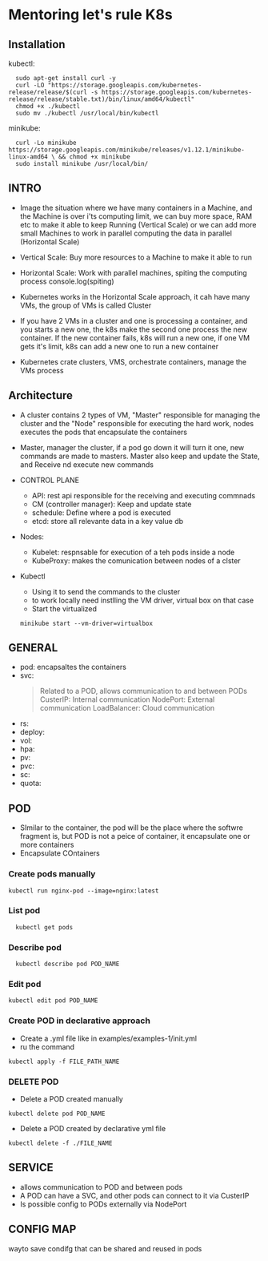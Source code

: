 # Mentoring let's rule K8s

## Installation

kubectl:

```
  sudo apt-get install curl -y
  curl -LO "https://storage.googleapis.com/kubernetes-release/release/$(curl -s https://storage.googleapis.com/kubernetes-release/release/stable.txt)/bin/linux/amd64/kubectl"
  chmod +x ./kubectl
  sudo mv ./kubectl /usr/local/bin/kubectl
```

minikube:

```
  curl -Lo minikube https://storage.googleapis.com/minikube/releases/v1.12.1/minikube-linux-amd64 \ && chmod +x minikube
  sudo install minikube /usr/local/bin/
```

## INTRO

- Image the situation where we have many containers in a Machine, and the Machine is over i'ts computing limit, we can buy more space, RAM etc to make it able to keep Running (Vertical Scale) or we can add more small Machines to work in parallel computing the data in parallel (Horizontal Scale)

- Vertical Scale: Buy more resources to a Machine to make it able to run

- Horizontal Scale: Work with parallel machines, spiting the computing process
  console.log(spiting)

- Kubernetes works in the Horizontal Scale approach, it cah have many VMs, the group of VMs is called Cluster
- If you have 2 VMs in a cluster and one is processing a container, and you starts a new one, the k8s make the second one process the new container. If the new container fails, k8s will run a new one, if one VM gets it's limit, k8s can add a new one to run a new container

- Kubernetes crate clusters, VMS, orchestrate containers, manage the VMs process

## Architecture

- A cluster contains 2 types of VM, "Master" responsible for managing the cluster and the "Node" responsible for executing the hard work, nodes executes the pods that encapsulate the containers

- Master, manager the cluster, if a pod go down it will turn it one, new commands are made to masters. Master also keep and update the State, and Receive nd execute new commands

- CONTROL PLANE

  - API: rest api responsible for the receiving and executing commnads
  - CM (controller manager): Keep and update state
  - schedule: Define where a pod is executed
  - etcd: store all relevante data in a key value db

- Nodes:

  - Kubelet: respnsable for execution of a teh pods inside a node
  - KubeProxy: makes the comunication between nodes of a clster

- Kubectl
  - Using it to send the commands to the cluster
  - to work locally need instlling the VM driver, virtual box on that case
  - Start the virtualized
  ```
  minikube start --vm-driver=virtualbox
  ```

## GENERAL
- pod: encapsaltes the containers
- svc: 
  > Related to a POD, allows communication to and between PODs
  > CusterIP: Internal communication
  > NodePort: External communication
  > LoadBalancer: Cloud communication
- rs:
- deploy:
- vol:
- hpa:
- pv:
- pvc:
- sc:
- quota:

## POD

- SImilar to the container, the pod will be the place where the softwre fragment is, but POD is not a peice of container, it encapsulate one or more containers
- Encapsulate COntainers

### Create pods manually

```
kubectl run nginx-pod --image=nginx:latest
```

### List pod

```
  kubectl get pods
```

### Describe pod

```
  kubectl describe pod POD_NAME
```

### Edit pod

```
kubectl edit pod POD_NAME
```

### Create POD in declarative approach

- Create a .yml file like in examples/examples-1/init.yml
- ru the command

```
kubectl apply -f FILE_PATH_NAME
```

### DELETE POD

- Delete a POD created manually

```
kubectl delete pod POD_NAME
```

- Delete a POD created by declarative yml file

```
kubectl delete -f ./FILE_NAME
```


## SERVICE
- allows communication to POD and between pods
- A POD can have a SVC, and other pods can connect to it via CusterIP
- Is possible config to PODs externally via NodePort

## CONFIG MAP
wayto save condifg that can be shared and reused in pods
